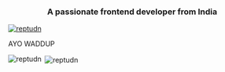 <h3 align="center">A passionate frontend developer from India</h3>

<p align="left"> <a href="https://github.com/ryo-ma/github-profile-trophy"><img src="https://github-profile-trophy.vercel.app/?username=reptudn" alt="reptudn" /></a> </p>

AYO WADDUP

<p><img align="left" src="https://github-readme-stats.vercel.app/api/top-langs?username=reptudn&show_icons=true&locale=en&layout=compact" alt="reptudn" /></p>

<p>&nbsp;<img align="center" src="https://github-readme-stats.vercel.app/api?username=reptudn&show_icons=true&locale=en" alt="reptudn" /></p>

